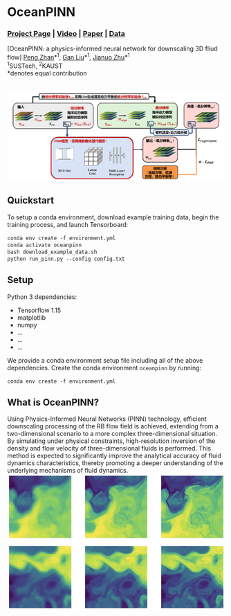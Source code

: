 # OceanPINN
### [Project Page]() | [Video]() | [Paper]() | [Data]()
[OceanPINN: a physics-informed neural network for downscaling 3D fliud flow]
 [Peng Zhan]()\*<sup>1</sup>,
 [Gan Liu](https://github.com/GanLiuuuu)\*<sup>1</sup>,
 [Jianuo Zhu](https://github.com/JianuoZhu)\*<sup>1</sup> <br>
 <sup>1</sup>SUSTech, <sup>2</sup>KAUST<br>
  \*denotes equal contribution  
<br><br>
<img src='imgs/pipeline.png'/>


## Quickstart

To setup a conda environment, download example training data, begin the training process, and launch Tensorboard:
```
conda env create -f environment.yml
conda activate oceanpinn
bash download_example_data.sh
python run_pinn.py --config config.txt
```


## Setup

Python 3 dependencies:

* Tensorflow 1.15
* matplotlib
* numpy
* ...
* ...
* ...


We provide a conda environment setup file including all of the above dependencies. Create the conda environment `oceanpinn` by running:
```
conda env create -f environment.yml
```



## What is OceanPINN?
Using Physics-Informed Neural Networks (PINN) technology, efficient downscaling processing of the RB flow field is achieved, extending from a two-dimensional scenario to a more complex three-dimensional situation. By simulating under physical constraints, high-resolution inversion of the density and flow velocity of three-dimensional fluids is performed. This method is expected to significantly improve the analytical accuracy of fluid dynamics characteristics, thereby promoting a deeper understanding of the underlying mechanisms of fluid dynamics.<br>
<img src='imgs/preview.png'/>


